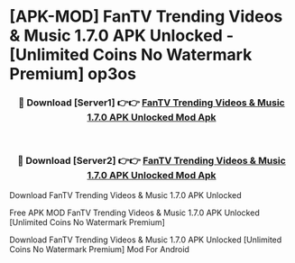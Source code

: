 # [APK-MOD] FanTV Trending Videos & Music 1.7.0 APK Unlocked - [Unlimited Coins No Watermark Premium] op3os



<div align="center">
<h3>🔴 Download [Server1] 👉👉 <a href="https://momento.my/?title=FanTV_Trending_Videos_&_Music_1.7.0_APK_Unlocked">FanTV Trending Videos & Music 1.7.0 APK Unlocked Mod Apk</a></h3><br>

<h3>🔴 Download [Server2] 👉👉 <a href="https://momento.my/?title=FanTV_Trending_Videos_&_Music_1.7.0_APK_Unlocked">FanTV Trending Videos & Music 1.7.0 APK Unlocked Mod Apk</a></h3>
</div>



Download FanTV Trending Videos & Music 1.7.0 APK Unlocked 

Free APK MOD FanTV Trending Videos & Music 1.7.0 APK Unlocked [Unlimited Coins No Watermark Premium]

Download FanTV Trending Videos & Music 1.7.0 APK Unlocked [Unlimited Coins No Watermark Premium] Mod For Android
